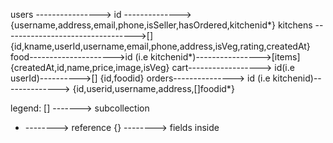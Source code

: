 users ----------------> id --------------> {username,address,email,phone,isSeller,hasOrdered,kitchenid*}
kitchens --------------------------------->[] {id,kname,userId,username,email,phone,address,isVeg,rating,createdAt}
food--------------------->id (i.e kitchenid*)---------------->[items] {createdAt,id,name,price,image,isVeg}
cart------------------> id(i.e userId)---------->[] {id,foodid}
orders---------------> id (i.e kitchenid)--------------> {id,userid,username,address,[]foodid*}


legend:
[] -------> subcollection
* --------> reference
{} --------> fields inside